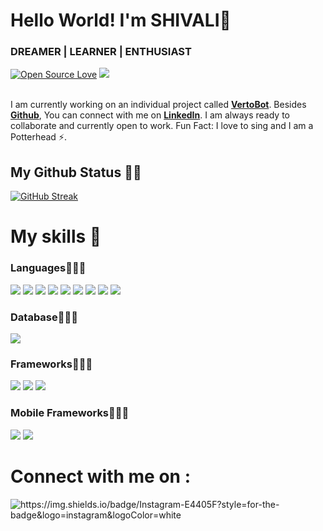 # Hello World! I'm SHIVALI👋
### DREAMER | LEARNER | ENTHUSIAST
[![Open Source Love](https://badges.frapsoft.com/os/v2/open-source.svg?v=103)](https://github.com/aj-shivali) [![](https://cdn.rawgit.com/sindresorhus/awesome/d7305f38d29fed78fa85652e3a63e154dd8e8829/media/badge.svg)](https://github.com/aj-shivali)
<br><br>

I am currently working on an individual project called [**VertoBot**](https://vertobot.000webhostapp.com/php/signup-user.php). Besides [**Github**](https://github.com/aj-shivali/), You can connect with me on [**LinkedIn**](https://www.linkedin.com/in/shivalijpandey/). I am always ready to collaborate and currently open to work. Fun Fact: I love to sing and I am a Potterhead ⚡️.

## My Github Status 👩‍💻
[![GitHub Streak](https://github-readme-streak-stats.herokuapp.com?user=aj-shivali&theme=chartreuse-dark&background=030808&border=66FCF1&stroke=66FCF1&ring=66FCF1&fire=66FCF1&currStreakNum=66FCF1&sideNums=66FCF1&currStreakLabel=66FCF1&sideLabels=66FCF1)](https://git.io/streak-stats)

# My skills 🚀
### Languages👩🏻‍🔧
![](https://img.shields.io/badge/C%2B%2B-00599C?style=for-the-badge&logo=c%2B%2B&logoColor=white)
![](https://img.shields.io/badge/C-00599C?style=for-the-badge&logo=c&logoColor=white)
![](https://img.shields.io/badge/Python-3776AB?style=for-the-badge&logo=python&logoColor=white)
![](https://img.shields.io/badge/C%23-239120?style=for-the-badge&logo=c-sharp&logoColor=white)
![](https://img.shields.io/badge/Java-ED8B00?style=for-the-badge&logo=java&logoColor=white)
![](https://img.shields.io/badge/PHP-777BB4?style=for-the-badge&logo=php&logoColor=white)
![](https://img.shields.io/badge/HTML5-E34F26?style=for-the-badge&logo=html5&logoColor=white)
![](https://img.shields.io/badge/JavaScript-323330?style=for-the-badge&logo=javascript&logoColor=F7DF1E)
![](https://img.shields.io/badge/CSS3-1572B6?style=for-the-badge&logo=css3&logoColor=white)

### Database👩🏻‍🔧
![](https://img.shields.io/badge/MySQL-00000F?style=for-the-badge&logo=mysql&logoColor=white)

### Frameworks👩🏻‍🔧
![](https://img.shields.io/badge/Bootstrap-563D7C?style=for-the-badge&logo=bootstrap&logoColor=white)
![](https://img.shields.io/badge/Node.js-43853D?style=for-the-badge&logo=node.js&logoColor=white)
![](https://img.shields.io/badge/.NET-5C2D91?style=for-the-badge&logo=.net&logoColor=white)

### Mobile Frameworks👩🏻‍🔧
![](https://img.shields.io/badge/Xamarin-3498DB?style=for-the-badge&logo=xamarin&logoColor=white)
![](https://img.shields.io/badge/Ionic-3880FF?style=for-the-badge&logo=ionic&logoColor=white)

# Connect with me on :
![https://img.shields.io/badge/Instagram-E4405F?style=for-the-badge&logo=instagram&logoColor=white
]()
 
